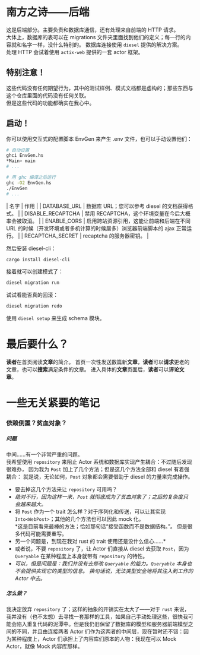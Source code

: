 # 南方之诗——后端
这是后端部分。主要负责和数据库通信，还有处理来自前端的 HTTP 请求。  
大体上，数据库的表可以在 migrations 文件夹里面找到他们的定义；每一行的内容就和名字一样，没什么特别的。
数据库连接使用 `diesel` 提供的解决方案。  
处理 HTTP 会试着使用 `actix-web` 提供的一套 actor 框架。  

## 特别注意！
这些代码没有任何期望行为，其中的测试样例、模式文档都是虚构的；那些东西与这个仓库里面的代码没有任何关联。  
但是这些代码的功能都确实在我心中。  

## 启动！
你可以使用交互式的配置脚本 EnvGen 来产生 .env 文件，也可以手动设置他们：
``` bash
# 自动设置
ghci EnvGen.hs
*Main> main
# ...

# 用 ghc 编译之后运行
ghc -O2 EnvGen.hs
./EnvGen
# ...
```

| 名字 | 作用 |
| DATABASE_URL | 数据库 URL；您可以参考 diesel 的文档获得格式。 |
| DISABLE_RECAPTCHA | 禁用 RECAPTCHA，这个环境变量在今后大概率会被取消。 |
| ENABLE_CORS | 启用跨站资源引用，这能让前端和后端在不同 URL 的时候（开发环境或者多机计算的时候居多）浏览器前端脚本的 ajax 正常运行。 |
| RECAPTCHA_SECRET | recaptcha 的服务器密钥。 |

然后安装 diesel-cli：  
```bash
cargo install diesel-cli
```
接着就可以创建模式了：
```bash
diesel migration run
```
试试看能否真的回滚：
```bash
diesel migration redo
```
使用 `diesel setup` 来生成 schema 模块。 

# 最后要什么？
**读者**在首页阅读**文章**的简介。
首页一次性发送数篇新**文章**，**读者**可以**请求**更老的文章，也可以**搜索**满足条件的文章。
进入具体的**文章**页面后，**读者**可以**评论文章**。


# 一些无关紧要的笔记
### 依赖倒置？贫血对象？
##### 问题
中间……有一个非常严重的问题。  
我希望使用 `repository` 来阻止 Actor 系统和数据库实现产生耦合：不过随后发现很难办，
因为我为 `Post` 加上了几个方法；但是这几个方法全部和 diesel 有着强耦合：
就是说，无论如何，`Post` 对象都会需要借助于 diesel 的力量来完成操作。  
- 要去掉这几个方法来让 `repository` 可用吗？  
- *绝对不行，因为这样一来，`Post` 就彻底成为了贫血对象了；之后的复杂度只会越来越大。*  
- 将 `Post` 作为一个 trait 怎么样？对于序列化和传送，可以让其实现 `Into<WebPost>`；其他的几个方法也可以因此 mock 化。  
*这是目前看来最棒的方法；恰如那句话“接受函数而不是数据结构。”。
但是很多代码可能需要重写。
- 另一个问题是，到现在我对 rust 的 trait 使用还是没什么信心……*  
- 或者说，不要 `repository` 了，让 Actor 们直接从 diesel 去获取 `Post`，因为 `Queryable` 在某种程度上本身就带有 `repository` 的特性。  
- *可以，但是问题是：我们并没有去修改 `Queryable` 的能力。`Queryable` 本身也不会提供实现它的类型的信息。
换句话说，无法类型安全地将其注入到工作的 Actor 中去。*  
##### 怎么做？
我决定放弃 `repository` 了；这样的抽象的开销实在太大了——对于 `rust` 来说，我并没有（也不太想）去寻找一套那样的工具，如果自己手动处理这些，很快我可能会陷入重复代码的泥潭中。但是我仍旧保留了数据库的模型和服务器前端模型之间的不同，并且由连接两者 Actor 们作为这两者的中间层，现在暂时还不错：因为某种程度上，Actor 们承担上了内容库们原本的人物：我现在可以 Mock Actor，就像 Mock 内容库那样。
